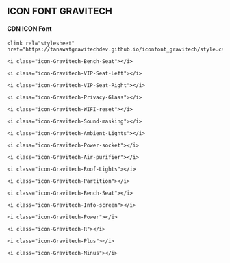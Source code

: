 ## ICON FONT GRAVITECH
#### CDN ICON Font
```
<link rel="stylesheet" href="https://tanawatgravitechdev.github.io/iconfont_gravitech/style.css">
```
```
<i class="icon-Gravitech-Bench-Seat"></i>
```
```
<i class="icon-Gravitech-VIP-Seat-Left"></i>
```
```
<i class="icon-Gravitech-VIP-Seat-Right"></i>
```
```
<i class="icon-Gravitech-Privacy-Glass"></i>
```
```
<i class="icon-Gravitech-WIFI-reset"></i>
```
```
<i class="icon-Gravitech-Sound-masking"></i>
```
```
<i class="icon-Gravitech-Ambient-Lights"></i>
```
```
<i class="icon-Gravitech-Power-socket"></i>
```
```
<i class="icon-Gravitech-Air-purifier"></i>
```
```
<i class="icon-Gravitech-Roof-Lights"></i>
```
```
<i class="icon-Gravitech-Partition"></i>
```
```
<i class="icon-Gravitech-Bench-Seat"></i>
```
```
<i class="icon-Gravitech-Info-screen"></i>
```

```
<i class="icon-Gravitech-Power"></i>
```

```
<i class="icon-Gravitech-R"></i>
```

```
<i class="icon-Gravitech-Plus"></i>
```

```
<i class="icon-Gravitech-Minus"></i>
```
